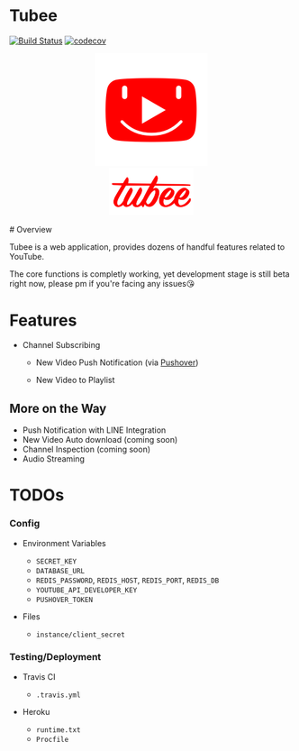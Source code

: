 # Tubee

[![Build Status](https://travis-ci.com/tomy0000000/Tubee.svg?token=pcX4zcaLzopbPNP4Hs2J&branch=master)](https://travis-ci.com/tomy0000000/Tubee)
[![codecov](https://codecov.io/gh/tomy0000000/Tubee/branch/master/graph/badge.svg?token=j6pUVAg2Wf)](https://codecov.io/gh/tomy0000000/Tubee)

<p align="center">
    <img src="app/static/favicon.png">
    <br>
    <img width="150" src="app/static/img/tubee_text.png">
</p>
# Overview

Tubee is a web application, provides dozens of handful features related to YouTube.

The core functions is completly working, yet development stage is still beta right now, please pm if you're facing any issues😘

# Features

* Channel Subscribing

  * New Video Push Notification (via [Pushover](https://pushover.net/))

  * New Video to Playlist

## More on the Way

* Push Notification with LINE Integration
* New Video Auto download (coming soon)
* Channel Inspection (coming soon)
* Audio Streaming




# TODOs
### Config

* Environment Variables
  * `SECRET_KEY`
  * `DATABASE_URL`
  * `REDIS_PASSWORD`, `REDIS_HOST`, `REDIS_PORT`, `REDIS_DB`
  * `YOUTUBE_API_DEVELOPER_KEY`
  * `PUSHOVER_TOKEN`

* Files
  * `instance/client_secret`

### Testing/Deployment

* Travis CI
  * `.travis.yml`

* Heroku
  * `runtime.txt`
  * `Procfile`


